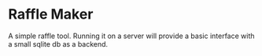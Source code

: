 # Raffle Maker

A simple raffle tool. Running it on a server will provide a basic interface with a small sqlite db as a backend.
